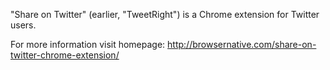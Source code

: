"Share on Twitter" (earlier, "TweetRight") is a Chrome extension for Twitter users.

For more information visit homepage: http://browsernative.com/share-on-twitter-chrome-extension/